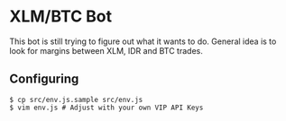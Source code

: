 # XLM/BTC Bot

This bot is still trying to figure out what it wants to do. General idea is to look for margins between XLM, IDR and BTC trades.

## Configuring

```
$ cp src/env.js.sample src/env.js
$ vim env.js # Adjust with your own VIP API Keys
```
